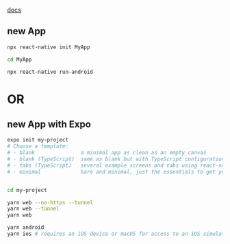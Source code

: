 [docs](https://reactnative.dev/docs/intro-react)


## new App
```bash
npx react-native init MyApp

cd MyApp

npx react-native run-android
```


# OR


## new App with Expo
```bash
expo init my-project
# Choose a template:
# - blank               a minimal app as clean as an empty canvas
# - blank (TypeScript)  same as blank but with TypeScript configuration
# - tabs (TypeScript)   several example screens and tabs using react-navigation and TypeScript
# - minimal             bare and minimal, just the essentials to get you started


cd my-project

yarn web --no-https --tunnel
yarn web --tunnel
yarn web

yarn android
yarn ios # requires an iOS device or macOS for access to an iOS simulator
```

